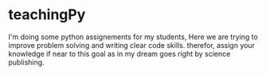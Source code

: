 # teachingPy
I'm doing some python assignements for my students, Here we are trying to improve problem solving and writing clear code skills.
therefor, assign your knowledge if near to this goal as in my dream goes right by science publishing.
